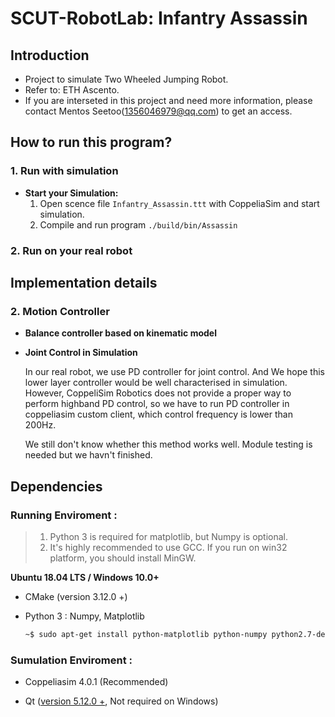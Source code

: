 # **SCUT-RobotLab: Infantry Assassin**
## **Introduction**
- Project to simulate Two Wheeled Jumping Robot. 
- Refer to: ETH Ascento.
- If you are interseted in this project and need more information, please contact Mentos Seetoo(1356046979@qq.com) to get an access.

## **How to run this program**?

### **1. Run with simulation**

- **Start your Simulation:**
  1. Open scence file `Infantry_Assassin.ttt` with CoppeliaSim and start simulation.
  2. Compile and run program `./build/bin/Assassin`

### **2. Run on your real robot** 

## **Implementation details**


### **2. Motion Controller**
- **Balance controller based on kinematic model**


- **Joint Control in Simulation**

  In our real robot, we use PD controller for joint control. And We hope this lower layer controller would be well characterised in simulation. However, CoppeliSim Robotics does not provide a proper way to perform highband PD control, so we have to run PD controller in coppeliasim custom client, which control frequency is lower than 200Hz.

  We still don't know whether this method works well. Module testing is needed but we havn't finished.

## **Dependencies**

### **Running Enviroment :**

> 1. Python 3 is required for matplotlib, but Numpy is optional.
> 2. It's highly recommended to use GCC. If you run on win32 platform, you should install MinGW.

**Ubuntu 18.04 LTS / Windows 10.0+**

- CMake (version 3.12.0 +) 

- Python 3 : Numpy,  Matplotlib

  ```bash
  ~$ sudo apt-get install python-matplotlib python-numpy python2.7-dev
  ```


### **Sumulation Enviroment :**

- Coppeliasim 4.0.1 (Recommended)

- Qt ([version 5.12.0 +](http://download.qt.io/archive/qt/5.12/5.12.9/), Not required on Windows)

